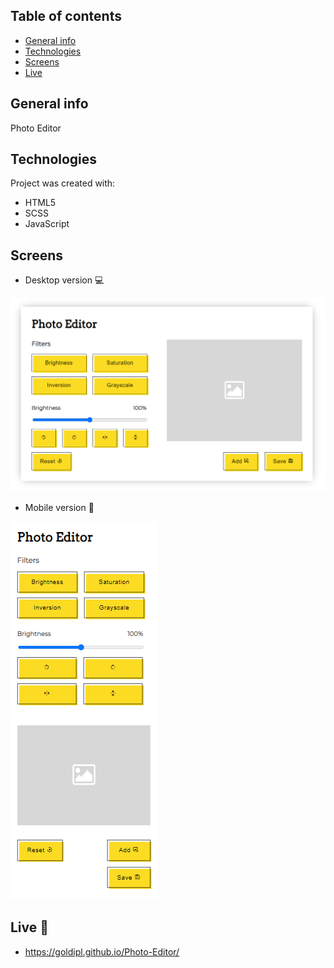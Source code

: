 ## Table of contents
* [General info](#general-info)
* [Technologies](#technologies)
* [Screens](#screens)
* [Live](#live-star2)

## General info
Photo Editor

## Technologies
Project was created with:
* HTML5
* SCSS
* JavaScript

## Screens
* Desktop version :computer:     

![screenshot](./img/screenshot_desktop.png)

* Mobile version :iphone:   

![screenshot](./img/screenshot_mobile.png)

## Live :star2:
* https://goldipl.github.io/Photo-Editor/